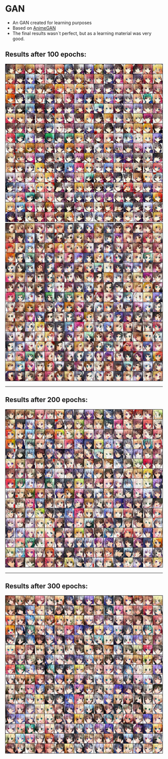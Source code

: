 # GAN
- An GAN created for learning purposes
- Based on [AnimeGAN](https://pyimagesearch.com/2022/02/07/anime-faces-with-wgan-and-wgan-gp/)
- The final results wasn´t perfect, but as a learning material was very good.

## Results after 100 epochs:
<img src="https://raw.githubusercontent.com/joao-lucas-paes/GAN/master/output/109.png?token=GHSAT0AAAAAACBNC77PWUIGFGMMIYSXERISZBZLUYA"/>
<img src="https://raw.githubusercontent.com/joao-lucas-paes/GAN/master/output/111.png?token=GHSAT0AAAAAACBNC77OQKDWC4Y46XT22HPOZBZLUZA"/>

<hr/>

## Results after 200 epochs:
<img src="https://raw.githubusercontent.com/joao-lucas-paes/GAN/master/output/216.png?token=GHSAT0AAAAAACBNC77PLNUY5TALDVVNXU6YZBZLVCQ"/>

<hr/>

## Results after 300 epochs:
<img src="https://raw.githubusercontent.com/joao-lucas-paes/GAN/master/output/369.png?token=GHSAT0AAAAAACBNC77PGKPAQ55QN245HDVQZBZLVDQ"/>

